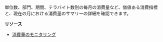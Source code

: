 単位数、部門、期間、テラバイト数別の毎月の消費量など、価値ある消費指標と、現在の月における消費量のサマリーの詳細を確認できます。

**リソース**

-   [消費量のモニタリング](https://docs.teradata.com/search/all?query=Monitoring+Consumption&content-lang=en-US)
